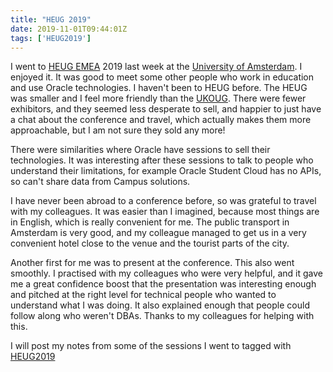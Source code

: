 ```yaml
---
title: "HEUG 2019"
date: 2019-11-01T09:44:01Z
tags: ['HEUG2019']
---
```


I went to [HEUG EMEA](https://www.heug.org/emea) 2019 last week at the [University of Amsterdam](https://www.uva.nl/).
I enjoyed it. 
It was good to meet some other people who work in education and use Oracle technologies. 
I haven't been to HEUG before. The HEUG was smaller and I feel more friendly than the [UKOUG](../../tags/ukoug).
There were fewer exhibitors, and they seemed less desperate to sell, and happier to just 
have a chat about the conference and travel, which actually makes them more approachable, 
but I am not sure they sold any more!

There were similarities where Oracle have sessions to sell their technologies. It was interesting after these
sessions to talk to people who understand their limitations, for example Oracle Student Cloud has
no APIs, so can't share data from Campus solutions.

I have never been abroad to a conference before, so was grateful to travel with my colleagues.
It was easier than I imagined, because most things are in English, which is really convenient
for me. The public transport in Amsterdam is very good, and my colleague managed to get us in 
a very convenient hotel close to the venue and the tourist parts of the city.

Another first for me was to present at the conference. This also went smoothly. I practised
with my colleagues who were very helpful, and it gave me a great confidence boost that
the presentation was interesting enough and pitched at the right level for technical people who
wanted to understand what I was doing. It also explained enough that people could follow along
who weren't DBAs. Thanks to my colleagues for helping with this.

I will post my notes from some of the sessions I went to tagged with [HEUG2019](../../tags/heug2019)